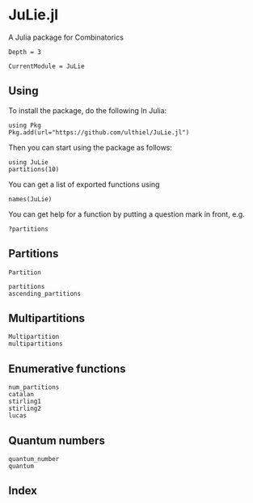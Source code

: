 # JuLie.jl
A Julia package for Combinatorics

```@contents
Depth = 3
```

```@meta
CurrentModule = JuLie
```




## Using

To install the package, do the following In Julia:

```
using Pkg
Pkg.add(url="https://github.com/ulthiel/JuLie.jl")
```

Then you can start using the package as follows:

```
using JuLie
partitions(10)
```

You can get a list of exported functions using

```
names(JuLie)
```

You can get help for a function by putting a question mark in front, e.g.

```
?partitions
```


## Partitions

```@docs
Partition

partitions
ascending_partitions
```

## Multipartitions

```@docs
Multipartition
multipartitions
```

## Enumerative functions

```@docs
num_partitions
catalan
stirling1
stirling2
lucas
```

## Quantum numbers

```@docs
quantum_number
quantum
```


## Index

```@index
```

